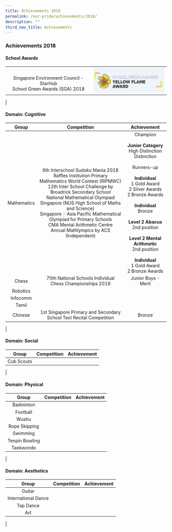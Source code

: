 ```yaml
---
title: Achievements 2018
permalink: /our-pride/achievements/2018/
description: ""
third_nav_title: Achievements
---
```

### **Achievements 2018**
#### **School Awards**

|  |  |
|:---:|:---:|
| <br>Singapore Environment Council - StarHub<br>School Green Awards (SGA) 2018 | ![](/images/2019schaward.png) |
|

#### **Domain: Cognitive**

| Group | Competition | Achievement |
|:---:|:---:|:---:|
| Mathematics | 6th Interschool Sudoku Mania 2018<br> Raffles Institution Primary Mathematics World Contest (RIPMWC)<br>12th Inter School Challenge by Broadrick Secondary School<br>National Mathematical Olympiad Singapore (NUS High School of Maths and Science)<br>Singapore - Asia Pacific Mathematical Olympiad for Primary Schools <br> CMA Mental Arithmetic Centre<br> Annual Mathlympics by ACS (Independent) | Champion<br><br>**Junior Category**<br>High Distinction<br>Distinction<br><br>Runners-up<br><br>**Individual**<br>1 Gold Award<br>2 Silver Awards<br>2 Bronze Awards<br><br>**Individual**<br>Bronze<br><br>**Level 2 Abacus**<br>2nd position<br><br>**Level 2 Mental Arithmetic**<br>2nd position<br><br>**Individual**<br>1 Gold Award<br>2 Bronze Awards | 
| Chess | 70th National Schools Individual Chess Championships 2018 | Junior Boys - Merit | 
| Robotics |  |  | 
| Infocomm |  |  | 
| Tamil |  |  | 
| Chinese | 1st Singapore Primary and Secondary School Text Recital Competition | Bronze | 
|

#### **Domain: Social**

| Group | Competition | Achievement |
|:---:|:---:|:---:|
| Cub Scouts |  |  | 
|

#### **Domain: Physical**

| Group | Competition | Achievement |
|:---:|:---:|:---:|
| Badminton |  |  | 
| Football |  |  | 
| Wushu |  |  | 
| Rope Skipping |  |  | 
| Swimming |  |  | 
| Tenpin Bowling |  |  | 
| Taekwondo |  |  | 
|

#### **Domain: Aesthetics**

| Group | Competition | Achievement |
|:---:|:---:|:---:|
| Guitar |  |  |
| International Dance |  |  | 
| Tap Dance |  |  | 
| Art |  |  | 
|